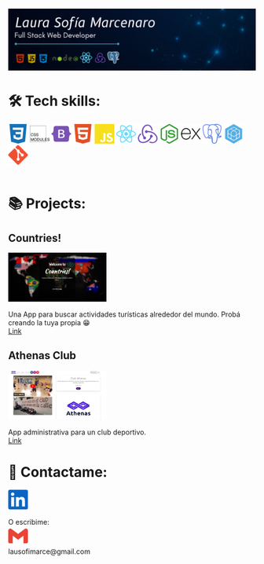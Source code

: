 <p align='center'>
  <img src='./Imagenes/Full Stack Web GitHub.png' alt='Banner introduction' />
</p>

# 🛠 Tech skills:
<div>
  <img height='40' width='40' src='./Logos/css3.svg'/>
  <img height='40' width='40' src='./Logos/cssmodules.svg'/>
  <img height='40' width='40' src='./Logos/bootstrap.svg'/>
  <img height='40' width='40' src='./Logos/html5.svg'/>
  <img height='40' width='40' src='./Logos/javascript.svg'/>
  <img height='40' width='40' src='./Logos/react.svg'/>
  <img height='40' width='40' src='./Logos/redux.svg'/>
  <img height='40' width='40' src='./Logos/nodedotjs.svg'/>
  <img height='40' width='40' src='./Logos/express.svg'/>
  <img height='40' width='40' src='./Logos/postgresql.svg'/>
  <img height='40' width='40' src='./Logos/sequelize.svg'/>
  <img height='40' width='40' src='./Logos/git.svg'/>
</div>
<br>

# 📚 Projects:
<div>

  ## Countries!
  <p>
    <img height='100' width='200' src='./Imagenes/LandingPI.png' />
  </p>
  <p>
    Una App para buscar actividades turísticas alrededor del mundo.
    Probá creando la tuya propia 😁 <br>
    <a href='https://countriesaroundtheworld.netlify.app/'>Link</a>
  </p>

  ## Athenas Club
  <p>
    <img height='100' width='200' src='./Imagenes/LandingPF.png' />
  </p>
  <p>
    App administrativa para un club deportivo.<br>
    <a href='https://proyecto-final-one-murex.vercel.app/'>Link</a>
  </p>
</div>

# 📎 Contactame:
<p>
  <a href='https://www.linkedin.com/in/laura-marcenaro/'>
    <img height='40' width='40' src='./Logos/linkedin.svg'/>
  </a>
</p>
<p>
  O escribime: <br>
  <img height='40' width='40' src='./Logos/gmail.svg'/> <br>
   lausofimarce@gmail.com
</p>
<!--
**Azrux/Azrux** is a ✨ _special_ ✨ repository because its `README.md` (this file) appears on your GitHub profile.

Here are some ideas to get you started:

- 🔭 I’m currently working on ...
- 🌱 I’m currently learning ...
- 👯 I’m looking to collaborate on ...
- 🤔 I’m looking for help with ...
- 💬 Ask me about ...
- 📫 How to reach me: ...
- 😄 Pronouns: ...
- ⚡ Fun fact: ...
-->
